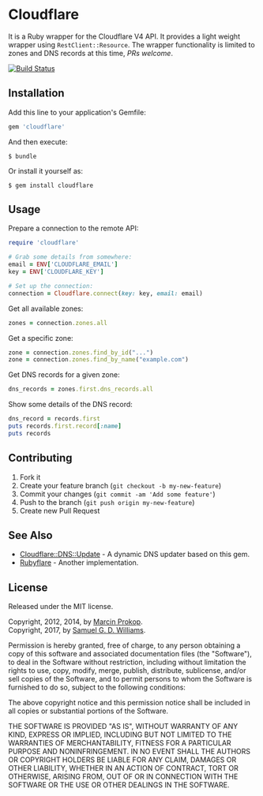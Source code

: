 # Cloudflare

It is a Ruby wrapper for the Cloudflare V4 API. It provides a light weight wrapper using `RestClient::Resource`. The wrapper functionality is limited to zones and DNS records at this time, *PRs welcome*.

[![Build Status](https://secure.travis-ci.org/ioquatix/cloudflare.svg)](http://travis-ci.org/ioquatix/cloudflare)

## Installation

Add this line to your application's Gemfile:

```ruby
gem 'cloudflare'
```

And then execute:

```
$ bundle
```

Or install it yourself as:

```
$ gem install cloudflare
```

## Usage

Prepare a connection to the remote API:

```ruby
require 'cloudflare'

# Grab some details from somewhere:
email = ENV['CLOUDFLARE_EMAIL']
key = ENV['CLOUDFLARE_KEY']

# Set up the connection:
connection = Cloudflare.connect(key: key, email: email)
```

Get all available zones:

```ruby
zones = connection.zones.all
```

Get a specific zone:

```ruby
zone = connection.zones.find_by_id("...")
zone = connection.zones.find_by_name("example.com")
```

Get DNS records for a given zone:

```ruby
dns_records = zones.first.dns_records.all
```

Show some details of the DNS record:

```ruby
dns_record = records.first
puts records.first.record[:name]
puts records
```

## Contributing

1. Fork it
2. Create your feature branch (`git checkout -b my-new-feature`)
3. Commit your changes (`git commit -am 'Add some feature'`)
4. Push to the branch (`git push origin my-new-feature`)
5. Create new Pull Request

## See Also

- [Cloudflare::DNS::Update](https://github.com/ioquatix/cloudflare-dns-update) - A dynamic DNS updater based on this gem.
- [Rubyflare](https://github.com/trev/rubyflare) - Another implementation.

## License

Released under the MIT license.

Copyright, 2012, 2014, by [Marcin Prokop](https://github.com/b4k3r).  
Copyright, 2017, by [Samuel G. D. Williams](http://www.codeotaku.com/samuel-williams).

Permission is hereby granted, free of charge, to any person obtaining a copy
of this software and associated documentation files (the "Software"), to deal
in the Software without restriction, including without limitation the rights
to use, copy, modify, merge, publish, distribute, sublicense, and/or sell
copies of the Software, and to permit persons to whom the Software is
furnished to do so, subject to the following conditions:

The above copyright notice and this permission notice shall be included in
all copies or substantial portions of the Software.

THE SOFTWARE IS PROVIDED "AS IS", WITHOUT WARRANTY OF ANY KIND, EXPRESS OR
IMPLIED, INCLUDING BUT NOT LIMITED TO THE WARRANTIES OF MERCHANTABILITY,
FITNESS FOR A PARTICULAR PURPOSE AND NONINFRINGEMENT. IN NO EVENT SHALL THE
AUTHORS OR COPYRIGHT HOLDERS BE LIABLE FOR ANY CLAIM, DAMAGES OR OTHER
LIABILITY, WHETHER IN AN ACTION OF CONTRACT, TORT OR OTHERWISE, ARISING FROM,
OUT OF OR IN CONNECTION WITH THE SOFTWARE OR THE USE OR OTHER DEALINGS IN
THE SOFTWARE.
